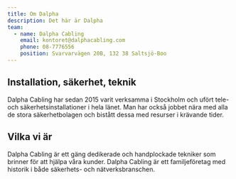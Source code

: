 ```yaml
---
title: Om Dalpha
description: Det här är Dalpha
team:
  - name: Dalpha Cabling
    email: kontoret@dalphacabling.com
    phone: 08-7776556
    position: Svarvarvägen 20B, 132 38 Saltsjö-Boo
---
```

## Installation, säkerhet, teknik

Dalpha Cabling har sedan 2015 varit verksamma i Stockholm och ufört tele- och säkerhetsinstallationer i hela länet. Man har också jobbet nära med alla de stora säkerhetbolagen och bistått dessa med resurser i krävande tider. 



## Vilka vi är

Dalpha Cabling är ett gäng dedikerade och handplockade tekniker som brinner för att hjälpa våra kunder. Dalpha Cabling är ett familjeföretag med historik i både säkerhets- och nätverksbranschen.